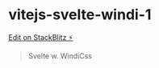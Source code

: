 # vitejs-svelte-windi-1

[Edit on StackBlitz ⚡️](https://stackblitz.com/edit/vitejs-vite-sjcjs1)

> Svelte w. WindiCss
